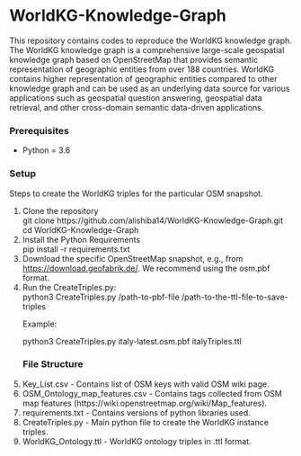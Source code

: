 # WorldKG-Knowledge-Graph
This repository contains codes to reproduce the WorldKG knowledge graph. 
The WorldKG knowledge graph is a comprehensive large-scale geospatial knowledge graph based on OpenStreetMap that provides semantic representation of geographic entities from over 188 countries. WorldKG contains higher representation of geographic entities compared to other knowledge graph and can be used as an underlying data source for various applications such as geospatial question answering, geospatial data retrieval, and other cross-domain semantic data-driven applications.


<h3>Prerequisites</h3>
<ul>
	<li>Python = 3.6</li>
</ul>


<h3>Setup</h3>
<p>Steps to create the WorldKG triples for the particular OSM snapshot.</p>
<ol>
    <li>Clone the repository
		<div class="readme-code">git clone https://github.com/alishiba14/WorldKG-Knowledge-Graph.git<br>
		cd WorldKG-Knowledge-Graph</div>
	</li>
    <li>Install the Python Requirements
		<div class="readme-code">pip install -r requirements.txt</div>
	</li>


<li>Download the specific OpenStreetMap snapshot, e.g., from <a href="https://download.geofabrik.de/" target="_blank">https://download.geofabrik.de/</a>. We recommend using the osm.pbf format.</li>

<li>Run the CreateTriples.py:

<div class="readme-code">python3 CreateTriples.py /path-to-pbf-file /path-to-the-ttl-file-to-save-triples </div></li>

Example: <div class="readme-code">python3 CreateTriples.py italy-latest.osm.pbf italyTriples.ttl</li></div>
</old>

<h3>File Structure</h3>

<li>Key_List.csv - Contains list of OSM keys with valid OSM wiki page.</li>
<li>OSM_Ontology_map_features.csv - Contains tags collected from OSM map features (https://wiki.openstreetmap.org/wiki/Map_features).</li>
<li>requirements.txt - Contains versions of python libraries used.</li>
<li>CreateTriples.py - Main python file to create the WorldKG instance triples.</li>
<li>WorldKG_Ontology.ttl - WorldKG ontology triples in .ttl format.</li>
